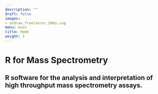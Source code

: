 ```yaml
---
description: ""
draft: false
images:
- undraw_freelancer_b0my.svg
menu: main
title: Home
weight: 1
---
```


# R for Mass Spectrometry
## R software for the analysis and interpretation of high throughput mass spectrometry assays.
